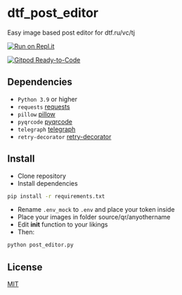 # dtf_post_editor
 Easy image based post editor for dtf.ru/vc/tj
 
 [![Run on Repl.it](https://repl.it/badge/github/alekxeyuk/dtf_post_editor)](https://repl.it/github/alekxeyuk/dtf_post_editor)

 [![Gitpod Ready-to-Code](https://img.shields.io/badge/Gitpod-Ready--to--Code-blue?logo=gitpod)](https://gitpod.io/#https://github.com/alekxeyuk/dtf_post_editor) 

## Dependencies
- `Python 3.9` or higher
- `requests` [requests](https://github.com/kennethreitz/requests)
- `pillow` [pillow](https://github.com/python-pillow/Pillow)
- `pyqrcode` [pyqrcode](https://github.com/mnooner256/pyqrcode)
- `telegraph` [telegraph](https://github.com/python273/telegraph)
- `retry-decorator` [retry-decorator](https://github.com/pnpnpn/retry-decorator)

## Install
- Clone repository
- Install dependencies
```bash
pip install -r requirements.txt
```
- Rename `.env_mock` to `.env` and place your token inside
- Place your images in folder source/qr/anyothername
- Edit __init__ function to your likings 
- Then:
```bash
python post_editor.py
```

## License
[MIT](https://github.com/alekxeyuk/dtf_post_editor/blob/master/LICENSE)

